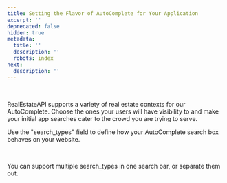 ```yaml
---
title: Setting the Flavor of AutoComplete for Your Application
excerpt: ''
deprecated: false
hidden: true
metadata:
  title: ''
  description: ''
  robots: index
next:
  description: ''
---
```

<br />

RealEstateAPI supports a variety of real estate contexts for our AutoComplete. Choose the ones your users will have visibility to and make your initial app searches cater to the crowd you are trying to serve.

Use the "search\_types" field to define how your AutoComplete search box behaves on your website.

<br />

You can support multiple search\_types in one search bar, or separate them out.

<br />